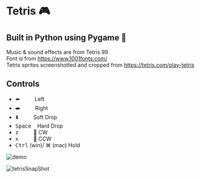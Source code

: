 # Tetris :video_game:
## Built in Python using Pygame :snake:
 Music & sound effects are from Tetris 99 <br>
 Font is from https://www.1001fonts.com/ <br>
 Tetris sprites screenshotted and cropped from https://tetris.com/play-tetris <br>
 
## Controls
- :arrow_left: &nbsp;&nbsp;&nbsp;&nbsp;&nbsp;&nbsp;&nbsp;&nbsp; Left
- :arrow_right: &nbsp;&nbsp;&nbsp;&nbsp;&nbsp;&nbsp;&nbsp;&nbsp; Right
- :arrow_down: &nbsp;&nbsp;&nbsp;&nbsp;&nbsp;&nbsp;&nbsp;&nbsp; Soft Drop
- <kbd>Space</kbd> &nbsp;&nbsp; Hard Drop
- <kbd>z</kbd> &nbsp;&nbsp;&nbsp;&nbsp;&nbsp;&nbsp;&nbsp;&nbsp; 🔄 CW
- <kbd>x</kbd> &nbsp;&nbsp;&nbsp;&nbsp;&nbsp;&nbsp;&nbsp;&nbsp; 🔄 CCW
- <kbd>Ctrl</kbd> (win)/ ⌘ (mac) Hold
  
 
![demo](https://user-images.githubusercontent.com/74743983/117168068-d5955c80-ad95-11eb-84c4-50e041679253.gif)

![tetrisSnapShot](https://user-images.githubusercontent.com/74743983/115649902-303eab00-a2f6-11eb-91bc-cbc1c3d9b84e.png)
